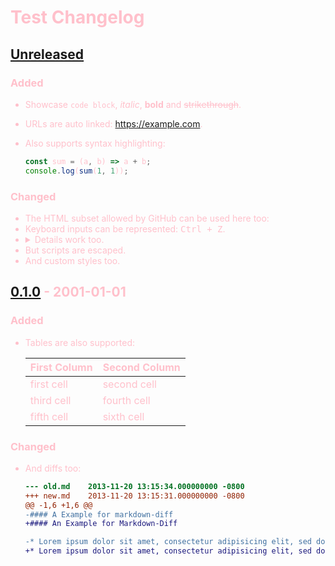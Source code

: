 # Test Changelog

## [Unreleased]

### Added

* Showcase `code block`, _italic_, **bold** and ~~strikethrough~~.
* URLs are auto linked: https://example.com.
* Also supports syntax highlighting:

  ```javascript
  const sum = (a, b) => a + b;
  console.log(sum(1, 1));
  ```

### Changed

* The HTML subset allowed by GitHub can be used here too:
* Keyboard inputs can be represented: <kbd>Ctrl + Z</kbd>.
* <details><summary>Details work too.</summary><p>More technical information.</p></details>
* But scripts are escaped. <script>alert('Nope.')</script>
* And custom styles too. <style>body {color: pink !important}</style>

## [0.1.0] - 2001-01-01

### Added

* Tables are also supported:

  | First Column | Second Column |
  | ------------ | ------------- |
  | first cell   | second cell   |
  | third cell   | fourth cell   |
  | fifth cell   | sixth cell    |

### Changed

* And diffs too:

  ```diff
  --- old.md	2013-11-20 13:15:34.000000000 -0800
  +++ new.md	2013-11-20 13:15:31.000000000 -0800
  @@ -1,6 +1,6 @@
  -#### A Example for markdown-diff
  +#### An Example for Markdown-Diff

  -* Lorem ipsum dolor sit amet, consectetur adipisicing elit, sed do eiusmod tempor incididunt ut labore et dolore magna aliqua. Ut enim ad minim veinam, quis nostrud exercitation ullamco laboris nisi ut aliquip ex ea commodo consequat. Duis aute irure dolor in reprehenderit in voluptate velit esse cillum dolore eu fugiat nulla pariatur. Excepteur sint occaecat cupidatat non proident, sunt in culpa qui officia deserunt mollit anim id est laborum.
  +* Lorem ipsum dolor sit amet, consectetur adipisicing elit, sed do eiusmod tempor incididunt ut labore et dolore magna aliqua. Ut enim ad minim veniam, quis nostrud exercitation ullamco laboris nisi ut aliquip ex ea commodo consequat. Duis aute irure dolor in reprehenderit in voluptate velit esse cillum dolore eu fugiat nulla pariatur. Excepteur sint occaecat cupidatat non proident, sunt in culpa qui officia deserunt mollit anim id est laborum.
  ```

[unreleased]: https://example.com/#HEAD
[0.1.0]: https://example.com/#1.0.0
